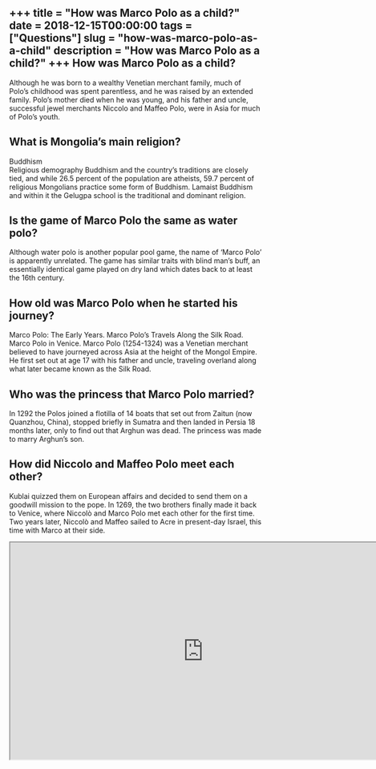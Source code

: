 +++
title = "How was Marco Polo as a child?"
date = 2018-12-15T00:00:00
tags = ["Questions"]
slug = "how-was-marco-polo-as-a-child"
description = "How was Marco Polo as a child?"
+++
How was Marco Polo as a child?
------------------------------

Although he was born to a wealthy Venetian merchant family, much of Polo’s childhood was spent parentless, and he was raised by an extended family. Polo’s mother died when he was young, and his father and uncle, successful jewel merchants Niccolo and Maffeo Polo, were in Asia for much of Polo’s youth.

What is Mongolia’s main religion?
---------------------------------

Buddhism  
Religious demography Buddhism and the country’s traditions are closely tied, and while 26.5 percent of the population are atheists, 59.7 percent of religious Mongolians practice some form of Buddhism. Lamaist Buddhism and within it the Gelugpa school is the traditional and dominant religion.

Is the game of Marco Polo the same as water polo?
-------------------------------------------------

Although water polo is another popular pool game, the name of ‘Marco Polo’ is apparently unrelated. The game has similar traits with blind man’s buff, an essentially identical game played on dry land which dates back to at least the 16th century.

How old was Marco Polo when he started his journey?
---------------------------------------------------

Marco Polo: The Early Years. Marco Polo’s Travels Along the Silk Road. Marco Polo in Venice. Marco Polo (1254-1324) was a Venetian merchant believed to have journeyed across Asia at the height of the Mongol Empire. He first set out at age 17 with his father and uncle, traveling overland along what later became known as the Silk Road.

Who was the princess that Marco Polo married?
---------------------------------------------

In 1292 the Polos joined a flotilla of 14 boats that set out from Zaitun (now Quanzhou, China), stopped briefly in Sumatra and then landed in Persia 18 months later, only to find out that Arghun was dead. The princess was made to marry Arghun’s son.

How did Niccolo and Maffeo Polo meet each other?
------------------------------------------------

Kublai quizzed them on European affairs and decided to send them on a goodwill mission to the pope. In 1269, the two brothers finally made it back to Venice, where Niccolò and Marco Polo met each other for the first time. Two years later, Niccolò and Maffeo sailed to Acre in present-day Israel, this time with Marco at their side.

<iframe allow="accelerometer; autoplay; clipboard-write; encrypted-media; gyroscope; picture-in-picture" allowfullscreen="" class="__youtube_prefs__  epyt-is-override  no-lazyload" data-no-lazy="1" data-origheight="433" data-origwidth="770" data-skipgform_ajax_framebjll="" height="433" id="_ytid_69647" loading="lazy" src="https://www.youtube.com/embed/Bj7NeciFrZ0?enablejsapi=1&autoplay=0&cc_load_policy=0&cc_lang_pref=&iv_load_policy=1&loop=0&modestbranding=0&rel=1&fs=1&playsinline=0&autohide=2&theme=dark&color=red&controls=1&" title="YouTube player" width="770"></iframe>